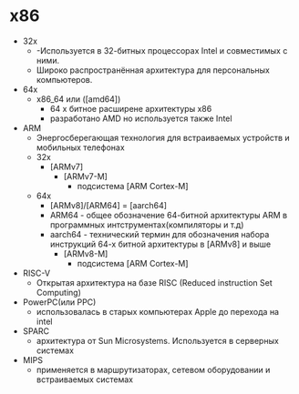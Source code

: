 # x86
 - 32x
	- -Используется в 32-битных процессорах Intel и совместимых с ними.
	- Широко распространённая архитектура для персональных компьютеров.
- 64x 
	- x86_64 или ([amd64])
		- 64 х битное расширене архитектуры x86
		- разработано AMD но используется также Intel
- ARM
	- Энергосберегающая технология для встраиваемых устройств и мобильных телефонах
	- 32x
		- [ARMv7]
			- [ARMv7-M]
				- подсистема [ARM Cortex-M]
	- 64х
		- [ARMv8]/[ARM64] = [aarch64]
		- ARM64 - общее обозначение 64-битной архитектуры ARM в программных интструментах(компиляторы и т.д)
		- aarch64 - технический термин для обозначения набора инструкций 64-х битной архитектуры в [ARMv8] и выше
			- [ARMv8-M]
				- подсистема [ARM Cortex-M]
- RISC-V
	- Открытая архитектура на базе RISC (Reduced instruction Set Computing)
- PowerPC(или PPC)
	- использовалась в старых компьютерах Apple до перехода на intel
- SPARC
	- архитектура от Sun Microsystems. Используется в серверных системах
- MIPS
	- применяется в маршрутизаторах, сетевом оборудовании и встраиваемых системах
